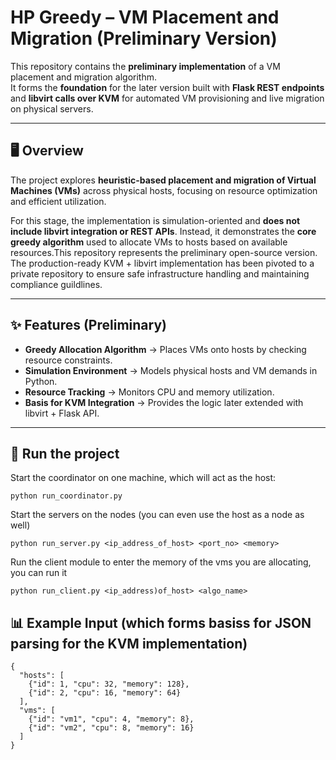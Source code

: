 # HP Greedy – VM Placement and Migration (Preliminary Version)

This repository contains the **preliminary implementation** of a VM placement and migration algorithm.  
It forms the **foundation** for the later version built with **Flask REST endpoints** and **libvirt calls over KVM** for automated VM provisioning and live migration on physical servers.

---

## 🖥️ Overview

The project explores **heuristic-based placement and migration of Virtual Machines (VMs)** across physical hosts, focusing on resource optimization and efficient utilization.  

For this stage, the implementation is simulation-oriented and **does not include libvirt integration or REST APIs**. Instead, it demonstrates the **core greedy algorithm** used to allocate VMs to hosts based on available resources.This repository represents the preliminary open-source version. The production-ready KVM + libvirt implementation has been pivoted to a private repository to ensure safe infrastructure handling and maintaining compliance guildlines.

---

## ✨ Features (Preliminary)

- **Greedy Allocation Algorithm** → Places VMs onto hosts by checking resource constraints.  
- **Simulation Environment** → Models physical hosts and VM demands in Python.  
- **Resource Tracking** → Monitors CPU and memory utilization.  
- **Basis for KVM Integration** → Provides the logic later extended with libvirt + Flask API.  

---

## 🚀 Run the project


Start the coordinator on one machine, which will act as the host:

```python run_coordinator.py``` 

Start the servers on the nodes (you can even use the host as a node as well)

```python run_server.py <ip_address_of_host> <port_no> <memory>```

Run the client module to enter the memory of the vms you are allocating, you can run it 

```python run_client.py <ip_address)of_host> <algo_name>```

## 📊 Example Input (which forms basiss for JSON parsing for the KVM implementation)

```
{
  "hosts": [
    {"id": 1, "cpu": 32, "memory": 128},
    {"id": 2, "cpu": 16, "memory": 64}
  ],
  "vms": [
    {"id": "vm1", "cpu": 4, "memory": 8},
    {"id": "vm2", "cpu": 8, "memory": 16}
  ]
}
```
